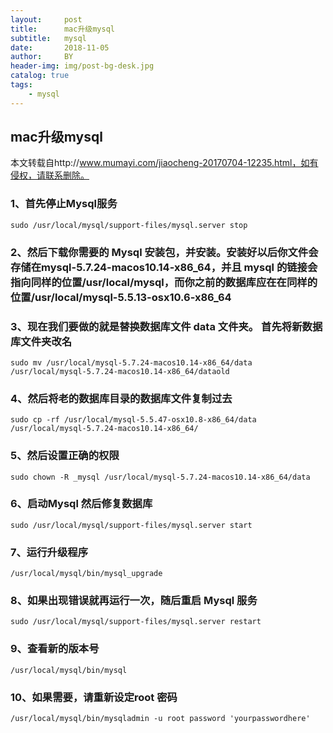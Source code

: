 ```yaml
---
layout:     post
title:      mac升级mysql
subtitle:   mysql
date:       2018-11-05
author:     BY
header-img: img/post-bg-desk.jpg
catalog: true
tags:
    - mysql
---
```

## mac升级mysql
本文转载自http://www.mumayi.com/jiaocheng-20170704-12235.html，如有侵权，请联系删除。
### 1、首先停止Mysql服务
```
sudo /usr/local/mysql/support-files/mysql.server stop
```
### 2、然后下载你需要的 Mysql 安装包，并安装。安装好以后你文件会存储在mysql-5.7.24-macos10.14-x86_64，并且 mysql 的链接会指向同样的位置/usr/local/mysql，而你之前的数据库应在在同样的位置/usr/local/mysql-5.5.13-osx10.6-x86_64

### 3、现在我们要做的就是替换数据库文件  data 文件夹。 首先将新数据库文件夹改名
```
sudo mv /usr/local/mysql-5.7.24-macos10.14-x86_64/data /usr/local/mysql-5.7.24-macos10.14-x86_64/dataold
```
### 4、然后将老的数据库目录的数据库文件复制过去

```
sudo cp -rf /usr/local/mysql-5.5.47-osx10.8-x86_64/data /usr/local/mysql-5.7.24-macos10.14-x86_64/
```
### 5、然后设置正确的权限
```
sudo chown -R _mysql /usr/local/mysql-5.7.24-macos10.14-x86_64/data
```
### 6、启动Mysql 然后修复数据库
```
sudo /usr/local/mysql/support-files/mysql.server start
```
### 7、运行升级程序
```
/usr/local/mysql/bin/mysql_upgrade
```
### 8、如果出现错误就再运行一次，随后重启 Mysql 服务
```
sudo /usr/local/mysql/support-files/mysql.server restart
```
### 9、查看新的版本号
```
/usr/local/mysql/bin/mysql
```
### 10、如果需要，请重新设定root 密码
```
/usr/local/mysql/bin/mysqladmin -u root password 'yourpasswordhere'
```
